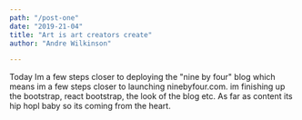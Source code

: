 ```yaml
---
path: "/post-one" 
date: "2019-21-04"
title: "Art is art creators create"
author: "Andre Wilkinson"

---
```



Today Im a few steps closer to deploying the "nine by four" blog which means im a few steps closer to launching ninebyfour.com. im finishing up the bootstrap, react bootstrap, the look of the blog etc. As far as content its hip hopl baby so its coming from the heart.